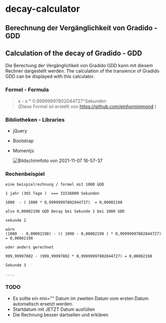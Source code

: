 # decay-calculator
## Berechnung der Vergänglichkeit von Gradido - GDD
## Calculation of the decay of Gradido - GDD

Die Berechung der Vergänglichkeit von Gradido GDD kann mit diesem Rechner dargestellt werden.
The calculation of the transience of Gradido GDD can be displayed with this calculator.



### Formel - Formula

> x - x * 0.99999997802044727^Sekunden  
(Diese Formel ist erstellt von https://github.com/einhornimmond )



### Bibliotheken - Libraries

- jQuery
- Bootstrap
- Momentjs
  
  
  ![Bildschirmfoto von 2021-11-07 16-57-37](https://user-images.githubusercontent.com/1324583/140652367-02c76a66-76c1-4f48-9db7-5da20d057ebd.png)




### Rechenbeispiel

```
eine beispielrechnung / formel mit 1000 GDD

1 jahr (365 Tage )  === 31536000 Sekunden

1000  - ( 1000 * 0,99999997802044727)  = 0,00002198

also 0,00002198 GDD Decay bei Sekunde 1 bei 1000 GDD

sekunde 2 

wäre 
(1000  - 0,00002198) - (( 1000 - 0,00002198 ) * 0,99999997802044727)  = 0,00002198

oder anders gerechnet 

999,99997802 - (999,99997802 * 0,99999997802044727) = 0,00002198

Sekunde 3 

.... 

```





### TODO 

- Es sollte ein min="" Datum im zweiten Datum vom ersten Datum automatisch ersetzt werden. 
- Startdatum mit JETZT Datum ausfüllen 
- Die Rechnung besser dartsellen und erklären 

